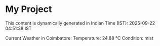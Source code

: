 # My Project

This content is dynamically generated in Indian Time (IST): 2025-09-22 04:51:38 IST


Current Weather in Coimbatore:
Temperature: 24.88 °C
Condition: mist
